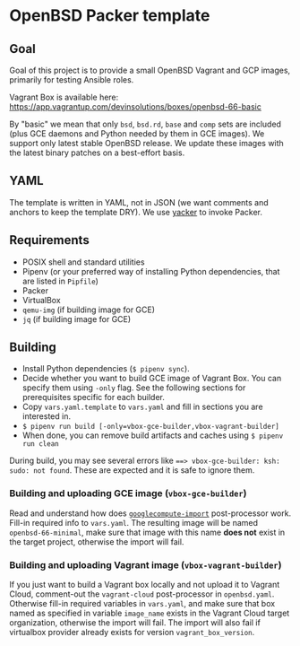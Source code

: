 # OpenBSD Packer template

## Goal

Goal of this project is to provide a small OpenBSD Vagrant and GCP images, primarily for testing
Ansible roles.

Vagrant Box is available here: https://app.vagrantup.com/devinsolutions/boxes/openbsd-66-basic

By "basic" we mean that only `bsd`, `bsd.rd`, `base` and `comp` sets are included (plus GCE daemons
and Python needed by them in GCE images). We support only latest stable OpenBSD release. We update
these images with the latest binary patches on a best-effort basis.

## YAML

The template is written in YAML, not in JSON (we want comments and anchors to keep the template
DRY). We use [yacker](https://yacker.readthedocs.io/en/latest/) to invoke Packer.

## Requirements

  - POSIX shell and standard utilities
  - Pipenv (or your preferred way of installing Python dependencies, that are listed in `Pipfile`)
  - Packer
  - VirtualBox
  - `qemu-img` (if building image for GCE)
  - `jq` (if building image for GCE)

## Building

  - Install Python dependencies (`$ pipenv sync`).
  - Decide whether you want to build GCE image of Vagrant Box. You can specify them using `-only`
    flag. See the following sections for prerequisites specific for each builder.
  - Copy `vars.yaml.template` to `vars.yaml` and fill in sections you are interested in.
  - `$ pipenv run build [-only=vbox-gce-builder,vbox-vagrant-builder]`
  - When done, you can remove build artifacts and caches using `$ pipenv run clean`

During build, you may see several errors like `==> vbox-gce-builder: ksh: sudo: not found`. These
are expected and it is safe to ignore them.

### Building and uploading GCE image (`vbox-gce-builder`)

Read and understand how does
[`googlecompute-import`](https://www.packer.io/docs/post-processors/googlecompute-import.html)
post-processor work. Fill-in required info to `vars.yaml`. The resulting image will be named
`openbsd-66-minimal`, make sure that image with this name **does not** exist in the target project,
otherwise the import will fail.

### Building and uploading Vagrant image (`vbox-vagrant-builder`)

If you just want to build a Vagrant box locally and not upload it to Vagrant Cloud, comment-out the
`vagrant-cloud` post-processor in `openbsd.yaml`. Otherwise fill-in required variables in
`vars.yaml`, and make sure that box named as specified in variable `image_name` exists in the
Vagrant Cloud target organization, otherwise the import will fail. The import will also fail if
virtualbox provider already exists for version `vagrant_box_version`.
